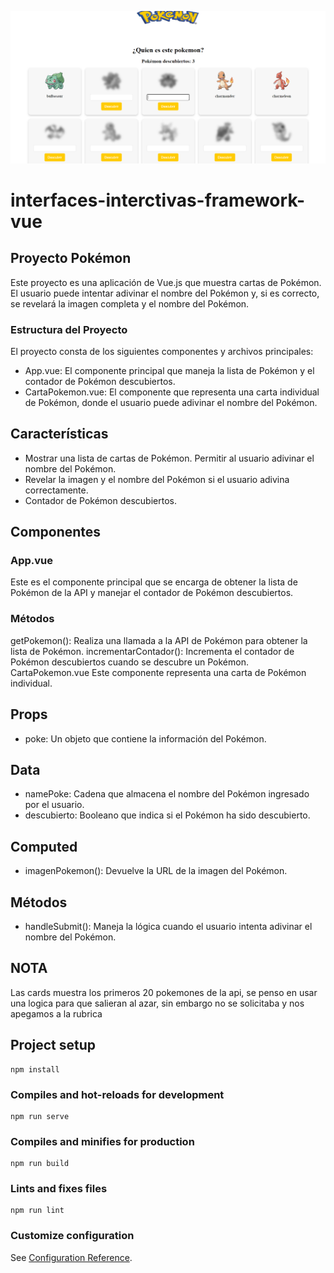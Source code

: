 ![alt](./public/Captura%20de%20pantalla%202024-07-15%20182217.png)
# interfaces-interctivas-framework-vue

## Proyecto Pokémon

Este proyecto es una aplicación de Vue.js que muestra cartas de Pokémon. El usuario puede intentar adivinar el nombre del Pokémon y, si es correcto, se revelará la imagen completa y el nombre del Pokémon.

### Estructura del Proyecto

El proyecto consta de los siguientes componentes y archivos principales:

 <ul>
<li>App.vue: El componente principal que maneja la lista de Pokémon y el contador de Pokémon descubiertos.</li>
<li>CartaPokemon.vue: El componente que representa una carta individual de Pokémon, donde el usuario puede adivinar el nombre del Pokémon.</li>

 </ul>

## Características

 <ul>
<li>Mostrar una lista de cartas de Pokémon.
Permitir al usuario adivinar el nombre del Pokémon.</li>
<li>Revelar la imagen y el nombre del Pokémon si el usuario adivina correctamente.</li>
<li>Contador de Pokémon descubiertos.</li>
 </ul>

## Componentes

### App.vue

Este es el componente principal que se encarga de obtener la lista de Pokémon de la API y manejar el contador de Pokémon descubiertos.

### Métodos

getPokemon(): Realiza una llamada a la API de Pokémon para obtener la lista de Pokémon.
incrementarContador(): Incrementa el contador de Pokémon descubiertos cuando se descubre un Pokémon.
CartaPokemon.vue
Este componente representa una carta de Pokémon individual.

## Props

 <ul>
<li>poke: Un objeto que contiene la información del Pokémon.</li>
 </ul>

## Data

 <ul>
<li>namePoke: Cadena que almacena el nombre del Pokémon ingresado por el usuario.</li>
<li>descubierto: Booleano que indica si el Pokémon ha sido descubierto.</li>

 </ul>

## Computed

 <ul>
<li>imagenPokemon(): Devuelve la URL de la imagen del Pokémon.</li>

 </ul>

## Métodos

 <ul>
<li>handleSubmit(): Maneja la lógica cuando el usuario intenta adivinar el nombre del Pokémon.</li>

 </ul>

 ## NOTA
Las cards muestra los primeros 20 pokemones de la api, se penso en usar una logica para que salieran al azar, sin embargo no se solicitaba y nos apegamos a la rubrica

<!-- honestamente nos apoyamos en algunas partes con la IA, hemos tratado de hacer los desafios totalmente sin apoyo, pero nos ha costado demasiado, llamar a la api y renderizar la informacion no es tan complicado, pero la conexion de los props, con los metodos, componentes y todo mostralo en la app principal nos enrrolla demasiado.Cabe destacar que  si sabemos  y entendemos el codigo, hasta somos capaces de modificarlo y dar sus estilos correspondiente, la confusion proncipal para mi es como se conectan todas las cosas y encontrar un sentido logico a todo sin quedar atrapado -->

## Project setup

```
npm install
```

### Compiles and hot-reloads for development

```
npm run serve
```

### Compiles and minifies for production

```
npm run build
```

### Lints and fixes files

```
npm run lint
```

### Customize configuration

See [Configuration Reference](https://cli.vuejs.org/config/).
